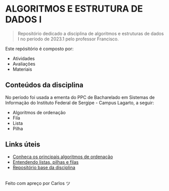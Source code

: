 # ALGORITMOS E ESTRUTURA DE DADOS I

> Repositório dedicado a disciplina de algoritmos
> e estruturas de dados I no período de 2023.1 pelo professor
> Francisco.

Este repósitório é composto por:

- Atividades
- Avaliações
- Materiais

## Conteúdos da disciplina

No período foi usada a ementa do PPC de Bacharelado em Sistemas
de Informação do Instituto Federal de Sergipe - Campus Lagarto,
a seguir:

- Algoritmos de ordenação
- Fila
- Lista
- Pilha

## Links úteis

- [Conheça os principais algoritmos de ordenação](https://www.treinaweb.com.br/blog/conheca-os-principais-algoritmos-de-ordenacao)
- [Entendendo listas, pilhas e filas](https://www.ufsm.br/pet/sistemas-de-informacao/2020/04/01/entendendo-listas-pilhas-e-filas)
- [Repositório base da disciplina](https://github.com/CBSIIFSLagarto/2023_1_ED1)

<br/> Feito com apreço por Carlos ツ